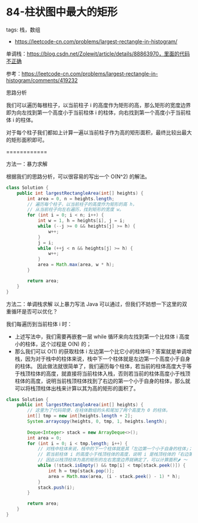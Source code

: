 # 84-柱状图中最大的矩形

tags: 栈，数组
- https://leetcode-cn.com/problems/largest-rectangle-in-histogram/


单调栈：https://blog.csdn.net/Zolewit/article/details/88863970，里面的代码不正确

参考：https://leetcode-cn.com/problems/largest-rectangle-in-histogram/comments/419232

思路分析

我们可以遍历每根柱子，以当前柱子 i 的高度作为矩形的高，那么矩形的宽度边界即为向左找到第一个高度小于当前柱体 i 的柱体，向右找到第一个高度小于当前柱体 i 的柱体。

对于每个柱子我们都如上计算一遍以当前柱子作为高的矩形面积，最终比较出最大的矩形面积即可。

============

方法一：暴力求解

根据我们的思路分析，可以很容易的写出一个 O(N^2) 的解法。

```java
class Solution {
    public int largestRectangleArea(int[] heights) {
        int area = 0, n = heights.length;
        // 遍历每个柱子，以当前柱子的高度作为矩形的高 h，
        // 从当前柱子向左右遍历，找到矩形的宽度 w。
        for (int i = 0; i < n; i++) {
            int w = 1, h = heights[i], j = i;
            while (--j >= 0 && heights[j] >= h) {
                w++;
            }
            j = i;
            while (++j < n && heights[j] >= h) {
                w++;
            }
            area = Math.max(area, w * h);
        }

        return area;
    }
}
```

方法二：单调栈求解 以上暴力写法 Java 可以通过，但我们不妨想一下这里的双重循环是否可以优化？

我们每遍历到当前柱体 i 时：

- 上述写法中，我们需要再嵌套一层 while 循环来向左找到第一个比柱体 i 高度小的柱体，这个过程是 O(N) 的；
- 那么我们可以 O(1) 的获取柱体 i 左边第一个比它小的柱体吗？答案就是单调增栈，因为对于栈中的柱体来说，栈中下一个柱体就是左边第一个高度小于自身的柱体。
因此做法就很简单了，我们遍历每个柱体，若当前的柱体高度大于等于栈顶柱体的高度，就直接将当前柱体入栈，否则若当前的柱体高度小于栈顶柱体的高度，说明当前栈顶柱体找到了右边的第一个小于自身的柱体，那么就可以将栈顶柱体出栈来计算以其为高的矩形的面积了。

```java
class Solution {
    public int largestRectangleArea(int[] heights) {
        // 这里为了代码简便，在柱体数组的头和尾加了两个高度为 0 的柱体。
        int[] tmp = new int[heights.length + 2];
        System.arraycopy(heights, 0, tmp, 1, heights.length); 
        
        Deque<Integer> stack = new ArrayDeque<>();
        int area = 0;
        for (int i = 0; i < tmp.length; i++) {
            // 对栈中柱体来说，栈中的下一个柱体就是其「左边第一个小于自身的柱体」；
            // 若当前柱体 i 的高度小于栈顶柱体的高度，说明 i 是栈顶柱体的「右边第一个小于栈顶柱体的柱体」。
            // 因此以栈顶柱体为高的矩形的左右宽度边界就确定了，可以计算面积🌶️ ～
            while (!stack.isEmpty() && tmp[i] < tmp[stack.peek()]) {
                int h = tmp[stack.pop()];
                area = Math.max(area, (i - stack.peek() - 1) * h);   
            }
            stack.push(i);
        }

        return area;
    }
}
```